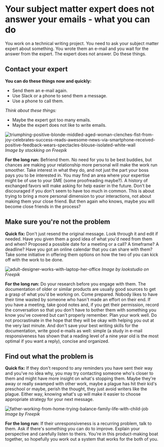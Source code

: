 # Your subject matter expert does not answer your emails - what you can do

You work on a technical writing project. You need to ask your subject matter expert about something. You wrote them an e-mail and you wait for the answer from the expert. The expert does not answer. Do these things.

## Contact your expert

**You can do these things now and quickly:**

- Send them an e-mail again.
- Use Slack or a phone to send them a message.
- Use a phone to call them.

*Think about these things:*
- Maybe the expert got too many emails.
- Maybe the expert does not like to write emails.

![triumphing-positive-blonde-middled-aged-woman-clenches-fist-from-joy-celebrates-success-reads-awesome-news-via-smartphone-received-positive-feedback-wears-spectacles-blouse-isolated-white-wall](triumphing-positive-blonde-middled-aged-woman-clenches-fist-from-joy-celebrates-success-reads-awesome-news-via-smartphone-received-positive-feedback-wears-spectacles-blouse-isolated-white-wall.jpg) 
*Image by stockking on Freepik*

**For the long run:** Befriend them. No need for you to be best buddies, but chances are making your relationship more personal will make the work run smoother. Take interest in what they do, and not just the part your boss pays you to be interested in. You may find an area where your expertise might be of use to your SME (some proofreading maybe?). A history of exchanged favors will make asking for help easier in the future. Don't be discouraged if you don't seem to have too much in common. This is about trying to bring a more personal dimension to your interactions, not about making them your close friend. But then again who knows, maybe you will become close friends in the process?

## Make sure you're not the problem

**Quick fix:** Don't just resend the original message. Look through it and edit if needed. Have you given them a good idea of what you'd need from them and when? Proposed a possible date for a meeting or a call? A timeframe? A deadline? Have you got an online calendar that you can share with them? Take some initiative in offering them options on how the two of you can kick off with the work to be done.

![adult-designer-works-with-laptop-her-office](adult-designer-works-with-laptop-her-office.jpg)
*Image by lookstudio on Freepik*

**For the long run:** Do your research before you engage with them. The documentation of older or similar products are usually good sources to get a grasp of what you'd be working on. Come prepared. Nobody likes to have their time wasted by someone who hasn't made an effort on their end. If you have a meeting, take good notes and, if you get their permission, record the conversation so that you don't have to bother them with something you know you've covered but can't properly remember. Plan your work well. Do not procrastinate in the hope that they will be okay with helping you out at the very last minute. And don't save your best writing skills for the documentation, write good e-mails as well: simple (a study in e-mail responsiveness has shown that a reading level of a nine year old is the most optimal if you want a reply), concise and organized.

## Find out what the problem is

**Quick fix:** If they don't respond to any reminders you have sent their way and you've no idea why, you may try contacting someone who's closer to them and might have more insight on what's stopping them. Maybe they're away or really swamped with other work, maybe a plague has hit their kid's preschool or maybe, perish the thought, they just avoid writers like the plague. Either way, knowing what's up will make it easier to choose appropriate strategy for your next message.

![father-working-from-home-trying-balance-family-life-with-child-job](father-working-from-home-trying-balance-family-life-with-child-job.jpg)
*Image by Freepik*

**For the long run:** If their unresponsiveness is a recurring problem, talk to them. Ask if there's something you can do to improve. Explain your perspective and carefully listen to theirs. You're in this product-making boat together, so hopefully you work out a system that works for the both of you.
